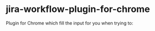 jira-workflow-plugin-for-chrome
===============================

Plugin for Chrome which fill the input for you when trying to:

